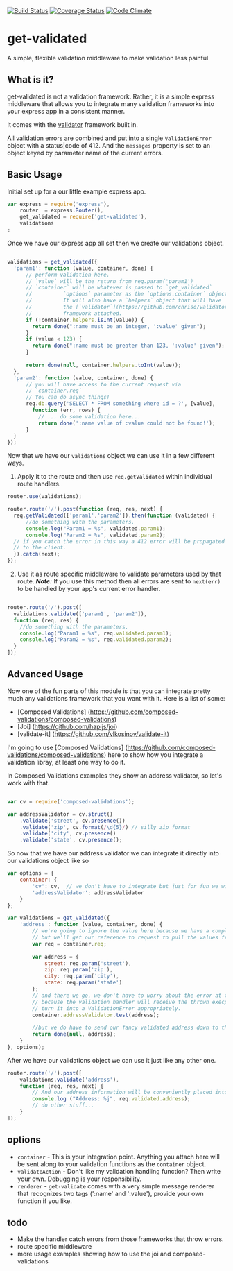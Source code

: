 [![Build Status](https://travis-ci.org/scull7/get-validated.svg)](https://travis-ci.org/scull7/get-validated)
[![Coverage Status](https://coveralls.io/repos/scull7/get-validated/badge.png)](https://coveralls.io/r/scull7/get-validated)
[![Code Climate](https://codeclimate.com/github/scull7/get-validated/badges/gpa.svg)](https://codeclimate.com/github/scull7/get-validated)

get-validated
=============

A simple, flexible validation middleware to make validation less painful

What is it?
-----------
get-validated is not a validation framework. Rather, it is a simple express
middleware that allows you to integrate many validation frameworks into your
express app in a consistent manner.

It comes with the [validator](https://github.com/chriso/validator.js) framework
built in. 

All validation errors are combined and put into a single `ValidationError` object
with a status|code of 412.  And the `messages` property is set to an object keyed
by parameter name of the current errors.

Basic Usage
-----------
Initial set up for a our little example express app.

```javascript
var express = require('express'),
    router  = express.Router(),
    get_validated = require('get-validated'),
    validations
;
```

Once we have our express app all set then we create our 
validations object.

```javascript

validations = get_validated({
  'param1': function (value, container, done) {
      // perform validation here.
      // `value` will be the return from req.param('param1')
      // `container` will be whatever is passed to `get_validated`
      //          `options` parameter as the `options.container` object
      //          It will also have a `helpers` object that will have
      //          the [`validator`](https://github.com/chriso/validator.js)
      //          framework attached.
      if (!container.helpers.isInt(value)) {
        return done(":name must be an integer, ':value' given");
      }
      if (value < 123) {
        return done(":name must be greater than 123, ':value' given");
      }
      
      return done(null, container.helpers.toInt(value));
  },
  'param2': function (value, container, done) {
      // you will have access to the current request via
      // `container.req`
      // You can do async things!
      req.db.query('SELECT * FROM something where id = ?', [value],
        function (err, rows) {
          // ... do some validation here...
          return done(':name value of :value could not be found!');
      }
  }
});
```

Now that we have our `validations` object we can use it in a few different
ways.  

1. Apply it to the route and then use `req.getValidated` within individual 
  route handlers.

```javascript
router.use(validations);

router.route('/').post(function (req, res, next) {
  req.getValidated(['param1','param2']).then(function (validated) {
      //do something with the parameters.
      console.log("Param1 = %s", validated.param1);
      console.log("Param2 = %s", validated.param2);
  // if you catch the error in this way a 412 error will be propagated
  // to the client.
  }).catch(next);
});

```

2. Use it as route specific middleware to validate parameters used by
  that route. ***Note:*** If you use this method then all errors are sent
  to `next(err)` to be handled by your app's current error handler.
  
```javascript

router.route('/').post([
  validations.validate(['param1', 'param2']),
  function (req, res) {
    //do something with the parameters.
    console.log("Param1 = %s", req.validated.param1);
    console.log("Param2 = %s", req.validated.param2);
  }
]);
```

Advanced Usage
--------------
Now one of the fun parts of this module is that you can integrate pretty much any validations framework that you want
with it.  Here is a list of some:

* [Composed Validations] (https://github.com/composed-validations/composed-validations)
* [Joi] (https://github.com/hapijs/joi)
* [validate-it] (https://github.com/vlkosinov/validate-it)

I'm going to use [Composed Validations] (https://github.com/composed-validations/composed-validations) here to show
how you integrate a validation libray, at least one way to do it.

In Composed Validations examples they show an address validator, so let's work with that.  

```javascript

var cv = require('composed-validations');

var addressValidator = cv.struct()
    .validate('street', cv.presence())
    .validate('zip', cv.format(/\d{5}/) // silly zip format
    .validate('city', cv.presence()
    .validate('state', cv.presence();
```

So now that we have our address validator we can integrate it directly into our validations object like so

```javascript
var options = {
    container: {
        'cv': cv,  // we don't have to integrate but just for fun we will.
        'addressValidator': addressValidator
    }
};

var validations = get_validated({
    'address': function (value, container, done) {
        // we're going to ignore the value here because we have a complex type,
        // but we'll get our reference to request to pull the values from there.
        var req = container.req;
        
        var address = {
            street: req.param('street'),
            zip: req.param('zip'),
            city: req.param('city'),
            state: req.param('state')
        };
        // and there we go, we don't have to worry about the error at this point
        // because the validation handler will receive the thrown execption and 
        // turn it into a ValidationError appropriately.
        container.addressValidator.test(address);
        
        //but we do have to send our fancy validated address down to the user function.
        return done(null, address);
    }
}, options);
```

After we have our validations object we can use it just like any other one.

```javascript
router.route('/').post([
    validations.validate('address'),
    function (req, res, next) {
        // And our address information will be conveniently placed into the validated object.
        console.log ("Address: %j", req.validated.address);
        // do other stuff...
    }
]);
```

options
-------

* `container` - This is your integration point.  Anything you attach here will be
            sent along to your validation functions as the `container` object. 
* `validateAction` - Don't like my validation handling function? Then write your own.
            Debugging is your responsibility.
* `renderer` - `get-validate` comes with a very simple message renderer that recognizes
            two tags (':name' and ':value'), provide your own function if you like.

todo
----
* Make the handler catch errors from those frameworks that throw errors.
* route specific middleware
* more usage examples showing how to use the joi and composed-validations
